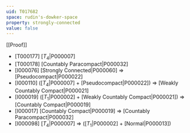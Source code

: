 ```yaml
---
uid: T017682
space: rudin's-dowker-space
property: strongly-connected
value: false
---
```

[[Proof]]

* [T000177] [$T_4$|P000007]
* [T000178] [Countably Paracompact|P000032]
* [I000076] [Strongly Connected|P000060] => [Pseudocompact|P000022]
* [I000110] ([$T_4$|P000007] + [Pseudocompact|P000022]) => [Weakly Countably Compact|P000021]
* [I000019] ([$T_1$|P000002] + [Weakly Countably Compact|P000021]) => [Countably Compact|P000019]
* [I000017] [Countably Compact|P000019] => [Countably Paracompact|P000032]
* [I000098] [$T_4$|P000007] => ([$T_1$|P000002] + [Normal|P000013])

